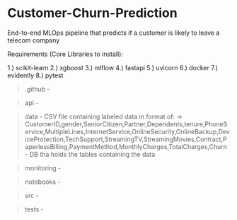 # Customer-Churn-Prediction
End-to-end MLOps pipeline that predicts if a customer is likely to leave a telecom company

Requirements (Core Libraries to install):

1.) scikit-learn
2.) xgboost
3.) mlflow
4.) fastapi
5.) uvicorn
6.) docker
7.) evidently
8.) pytest

> .github
    - 

> api
    - 

> data
    - CSV file containing labeled data in format of: 
        -> CustomerID,gender,SeniorCitizen,Partner,Dependents,tenure,PhoneService,MultipleLines,InternetService,OnlineSecurity,OnlineBackup,DeviceProtection,TechSupport,StreamingTV,StreamingMovies,Contract,PaperlessBilling,PaymentMethod,MonthlyCharges,TotalCharges,Churn
    - DB tha holds the tables containing the data

> monitoring
    - 

> notebooks
    - 

> src
    - 

> tests
    - 
